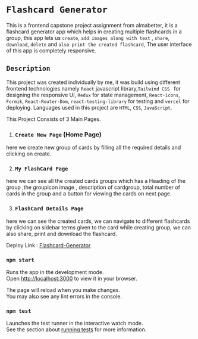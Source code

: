 # `Flashcard Generator`

This is a frontend capstone project assignment from almabetter, it is a flashcard generator app which helps in creating multiple 
flashcards  in a group, this app lets us `create`, `add images along with text` , `share`, `download`, `delete` and `also print the created flashcard`,
The user interface of this app is completely responsive.

## `Description`

This project was created individually by me, it was build using different frontend technologies namely `React` javascript library,`Tailwind CSS `
for designing the responsive UI, `Redux` for state management, `React-icons`, `Formik`, `React-Router-Dom`, `react-testing-library` for testing and  `vercel` for 
deploying. 
Languages used in this project are `HTML`, `CSS`, `JavaScript`. 

This Project Consists of  3 Main Pages.
 1. ### `Create New Page` (Home Page)
 
 here we create new group of cards by filling all the required details and clicking on create.
 
 2. ### `My FlashCard Page` 
 
 here we can see all the created cards groups which has a Heading of the group ,the groupicon image , description of 
 cardgroup, total number of cards in the group and a button for viewing the cards on next page.  
 
 3. ### `FlashCard Details Page`
 
 here we can see the created cards, we can navigate to different flashcards by clicking on sidebar terms 
 given to the card while creating group, we can also share, print and download the flashcard.

Deploy Link : [Flashcard-Generator](http://flashcard-generator-jaychandlani.vercel.app)


### `npm start`

Runs the app in the development mode.\
Open [http://localhost:3000](http://localhost:3000) to view it in your browser.

The page will reload when you make changes.\
You may also see any lint errors in the console.

### `npm test`

Launches the test runner in the interactive watch mode.\
See the section about [running tests](https://facebook.github.io/create-react-app/docs/running-tests) for more information.






